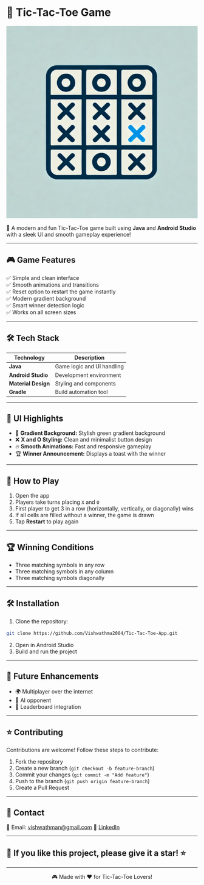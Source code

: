 # 🎯 Tic-Tac-Toe Game

![Tic-Tac-Toe Logo](app/src/main/res/drawable/tic_tac_toe_logo.webp)

🚀 A modern and fun Tic-Tac-Toe game built using **Java** and **Android Studio** with a sleek UI and smooth gameplay experience!


---

## 🎮 **Game Features**  
✅ Simple and clean interface  
✅ Smooth animations and transitions  
✅ Reset option to restart the game instantly  
✅ Modern gradient background  
✅ Smart winner detection logic  
✅ Works on all screen sizes  

---

## 🛠️ **Tech Stack**  
| Technology | Description |
|-----------|-------------|
| **Java** | Game logic and UI handling |
| **Android Studio** | Development environment |
| **Material Design** | Styling and components |
| **Gradle** | Build automation tool |

---

## 🎨 **UI Highlights**  
- 🌈 **Gradient Background:** Stylish green gradient background  
- ❌ **X and O Styling:** Clean and minimalist button design  
- 🔥 **Smooth Animations:** Fast and responsive gameplay  
- 🏆 **Winner Announcement:** Displays a toast with the winner  

---

## 🚀 **How to Play**  
1. Open the app  
2. Players take turns placing `X` and `O`  
3. First player to get 3 in a row (horizontally, vertically, or diagonally) wins  
4. If all cells are filled without a winner, the game is drawn  
5. Tap **Restart** to play again  

---

## 🏆 **Winning Conditions**  
- Three matching symbols in any row  
- Three matching symbols in any column  
- Three matching symbols diagonally  

---

## 🛠️ **Installation**  
1. Clone the repository:  
```bash
git clone https://github.com/Vishwathma2004/Tic-Tac-Toe-App.git
```
2. Open in Android Studio  
3. Build and run the project  

---

## 🚧 **Future Enhancements**  
- 🌍 Multiplayer over the internet  
- 🎯 AI opponent  
- 🏅 Leaderboard integration  

---

## ⭐ **Contributing**  
Contributions are welcome! Follow these steps to contribute:  
1. Fork the repository  
2. Create a new branch (`git checkout -b feature-branch`)  
3. Commit your changes (`git commit -m "Add feature"`)  
4. Push to the branch (`git push origin feature-branch`)  
5. Create a Pull Request  

---

## 📩 **Contact**  
📧 Email: vishwathman@gmail.com
💼 [LinkedIn](https://linkedin.com/in/vishwathma2004)  

---

## 🌟 **If you like this project, please give it a star!** ⭐

---

<div align="center">

🎮 Made with ❤️ for Tic-Tac-Toe Lovers!

</div>
